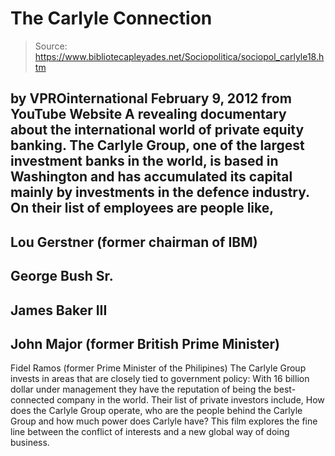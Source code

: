 # The Carlyle Connection

> Source: https://www.bibliotecapleyades.net/Sociopolitica/sociopol_carlyle18.htm

by
VPROinternational
February 9, 2012
from
YouTube Website
A revealing documentary about the international world of private equity
banking.
The Carlyle Group, one of the largest investment banks in the world, is
based in Washington and has accumulated its capital mainly by investments in
the defence industry.
On their list of employees are people like,
-
Lou Gerstner (former chairman of IBM)
-
George Bush Sr.
-
James Baker III
-
John Major (former British Prime
Minister)
-
Fidel Ramos (former Prime Minister of
the Philipines)
The Carlyle Group invests in areas that are
closely tied to government policy:
With 16 billion dollar under management they
have the reputation of being the best-connected company in the world.
Their list of private investors include,
How does the Carlyle Group operate, who are the
people behind the Carlyle Group and how much power does Carlyle have?
This film explores the fine line between the
conflict of interests and a new global way of doing business.
